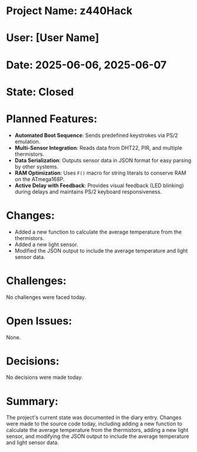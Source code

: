 # Project Name: z440Hack
# User: [User Name]
# Date: 2025-06-06, 2025-06-07
# State: Closed
# Planned Features:
*   **Automated Boot Sequence**: Sends predefined keystrokes via PS/2 emulation.
*   **Multi-Sensor Integration**: Reads data from DHT22, PIR, and multiple thermistors.
*   **Data Serialization**: Outputs sensor data in JSON format for easy parsing by other systems.
*   **RAM Optimization**: Uses `F()` macro for string literals to conserve RAM on the ATmega168P.
*   **Active Delay with Feedback**: Provides visual feedback (LED blinking) during delays and maintains PS/2 keyboard responsiveness.

# Changes:
*   Added a new function to calculate the average temperature from the thermistors.
*   Added a new light sensor.
*   Modified the JSON output to include the average temperature and light sensor data.

# Challenges:
No challenges were faced today.

# Open Issues:
None.

# Decisions:
No decisions were made today.

# Summary:
The project's current state was documented in the diary entry. Changes were made to the source code today, including adding a new function to calculate the average temperature from the thermistors, adding a new light sensor, and modifying the JSON output to include the average temperature and light sensor data.
